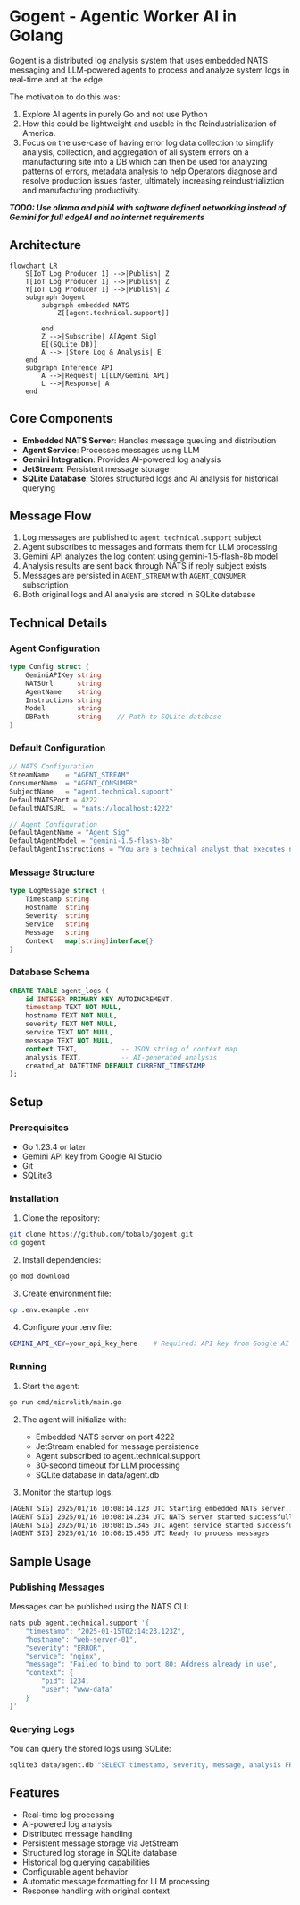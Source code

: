 # Gogent - Agentic Worker AI in Golang

Gogent is a distributed log analysis system that uses embedded NATS messaging and LLM-powered agents to process and analyze system logs in real-time and at the edge.

The motivation to do this was:
1. Explore AI agents in purely Go and not use Python
2. How this could be lightweight and usable in the Reindustrialization of America.
3. Focus on the use-case of having error log data collection to simplify analysis, collection, and aggregation of all system errors on a manufacturing site into a DB which can then be used for analyzing patterns of errors, metadata analysis to help Operators diagnose and resolve production issues faster, ultimately increasing reindustrializtion and manufacturing productivity.

***TODO: Use ollama and phi4 with software defined networking instead of Gemini for full edgeAI and no internet requirements***

## Architecture

```mermaid
flowchart LR
    S[IoT Log Producer 1] -->|Publish| Z
    T[IoT Log Producer 1] -->|Publish| Z
    Y[IoT Log Producer 1] -->|Publish| Z
    subgraph Gogent
        subgraph embedded NATS
            Z[[agent.technical.support]]

        end
        Z -->|Subscribe| A[Agent Sig]
        E[(SQLite DB)]
        A --> |Store Log & Analysis| E
    end
    subgraph Inference API
        A -->|Request| L[LLM/Gemini API]
        L -->|Response| A
    end
```

## Core Components

- **Embedded NATS Server**: Handles message queuing and distribution
- **Agent Service**: Processes messages using LLM
- **Gemini Integration**: Provides AI-powered log analysis
- **JetStream**: Persistent message storage
- **SQLite Database**: Stores structured logs and AI analysis for historical querying

## Message Flow

1. Log messages are published to `agent.technical.support` subject
2. Agent subscribes to messages and formats them for LLM processing
3. Gemini API analyzes the log content using gemini-1.5-flash-8b model
4. Analysis results are sent back through NATS if reply subject exists
5. Messages are persisted in `AGENT_STREAM` with `AGENT_CONSUMER` subscription
6. Both original logs and AI analysis are stored in SQLite database

## Technical Details

### Agent Configuration

```go
type Config struct {
    GeminiAPIKey string
    NATSUrl      string
    AgentName    string
    Instructions string
    Model        string
    DBPath       string    // Path to SQLite database
}
```

### Default Configuration
```go
// NATS Configuration
StreamName    = "AGENT_STREAM"
ConsumerName  = "AGENT_CONSUMER"
SubjectName   = "agent.technical.support"
DefaultNATSPort = 4222
DefaultNATSURL  = "nats://localhost:4222"

// Agent Configuration
DefaultAgentName = "Agent Sig"
DefaultAgentModel = "gemini-1.5-flash-8b"
DefaultAgentInstructions = "You are a technical analyst that executes natural language reporting from technical information and raw SIGINT data. Analyze system logs and provide concise, actionable insights."
```

### Message Structure
```go
type LogMessage struct {
    Timestamp string
    Hostname  string
    Severity  string
    Service   string
    Message   string
    Context   map[string]interface{}
}
```

### Database Schema
```sql
CREATE TABLE agent_logs (
    id INTEGER PRIMARY KEY AUTOINCREMENT,
    timestamp TEXT NOT NULL,
    hostname TEXT NOT NULL,
    severity TEXT NOT NULL,
    service TEXT NOT NULL,
    message TEXT NOT NULL,
    context TEXT,           -- JSON string of context map
    analysis TEXT,          -- AI-generated analysis
    created_at DATETIME DEFAULT CURRENT_TIMESTAMP
);
```

## Setup

### Prerequisites

- Go 1.23.4 or later
- Gemini API key from Google AI Studio
- Git
- SQLite3

### Installation

1. Clone the repository:
```bash
git clone https://github.com/tobalo/gogent.git
cd gogent
```

2. Install dependencies:
```bash
go mod download
```

3. Create environment file:
```bash
cp .env.example .env
```

4. Configure your .env file:
```sh
GEMINI_API_KEY=your_api_key_here    # Required: API key from Google AI Studio
```

### Running

1. Start the agent:
```bash
go run cmd/microlith/main.go
```

2. The agent will initialize with:
   - Embedded NATS server on port 4222
   - JetStream enabled for message persistence
   - Agent subscribed to agent.technical.support
   - 30-second timeout for LLM processing
   - SQLite database in data/agent.db

3. Monitor the startup logs:
```sh
[AGENT SIG] 2025/01/16 10:08:14.123 UTC Starting embedded NATS server...
[AGENT SIG] 2025/01/16 10:08:14.234 UTC NATS server started successfully
[AGENT SIG] 2025/01/16 10:08:15.345 UTC Agent service started successfully
[AGENT SIG] 2025/01/16 10:08:15.456 UTC Ready to process messages
```

## Sample Usage

### Publishing Messages

Messages can be published using the NATS CLI:

```bash
nats pub agent.technical.support '{
    "timestamp": "2025-01-15T02:14:23.123Z",
    "hostname": "web-server-01",
    "severity": "ERROR",
    "service": "nginx",
    "message": "Failed to bind to port 80: Address already in use",
    "context": {
        "pid": 1234,
        "user": "www-data"
    }
}'
```

### Querying Logs

You can query the stored logs using SQLite:

```bash
sqlite3 data/agent.db "SELECT timestamp, severity, message, analysis FROM agent_logs WHERE severity = 'ERROR' ORDER BY timestamp DESC LIMIT 5;"
```

## Features

- Real-time log processing
- AI-powered log analysis
- Distributed message handling
- Persistent message storage via JetStream
- Structured log storage in SQLite database
- Historical log querying capabilities
- Configurable agent behavior
- Automatic message formatting for LLM processing
- Response handling with original context